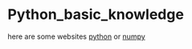 # Python_basic_knowledge
here are some websites [python](https://docs.python.org/3.5/search.html?q=range&check_keywords=yes&area=default) or [numpy](https://docs.scipy.org/doc/numpy/search.html?q=random.t)
